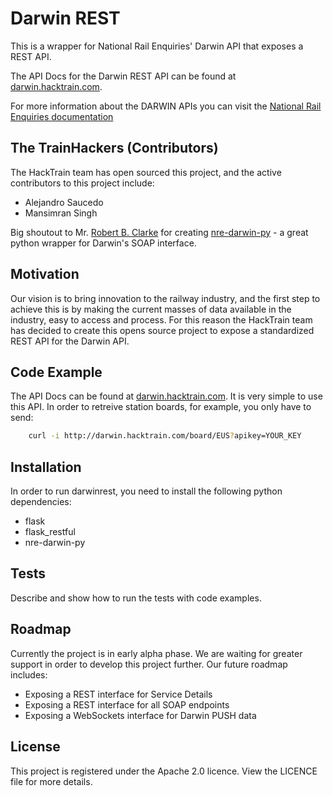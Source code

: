 # Darwin REST

This is a wrapper for National Rail Enquiries' Darwin API that exposes a REST API.

The API Docs for the Darwin REST API can be found at [darwin.hacktrain.com](http://darwin.hacktrain.com).

For more information about the DARWIN APIs you can visit the [National Rail Enquiries documentation](http://www.nationalrail.co.uk/46391.aspx)

## The TrainHackers (Contributors)

The HackTrain team has open sourced this project, and the active contributors to this project include:
* Alejandro Saucedo
* Mansimran Singh

Big shoutout to Mr. [Robert B. Clarke](https://github.com/robert-b-clarke) for creating [nre-darwin-py](https://github.com/robert-b-clarke/nre-darwin-py) - a great python wrapper for Darwin's SOAP interface.

## Motivation

Our vision is to bring innovation to the railway industry, and the first step to achieve this is by making the current masses of data available in the industry, easy to access and process. For this reason the HackTrain team has decided to create this opens source project to expose a standardized REST API for the Darwin API.

## Code Example

The API Docs can be found at [darwin.hacktrain.com](http://darwin.hacktrain.com). It is very simple to use this API. In order to retreive station boards, for example, you only have to send:

``` bash
    curl -i http://darwin.hacktrain.com/board/EUS?apikey=YOUR_KEY
```

## Installation

In order to run darwinrest, you need to install the following python dependencies:
* flask
* flask_restful
* nre-darwin-py

## Tests

Describe and show how to run the tests with code examples.

## Roadmap

Currently the project is in early alpha phase. We are waiting for greater support in order to develop this project further. Our future roadmap includes:
* Exposing a REST interface for Service Details
* Exposing a REST interface for all SOAP endpoints
* Exposing a WebSockets interface for Darwin PUSH data

## License

This project is registered under the Apache 2.0 licence. View the LICENCE file for more details.